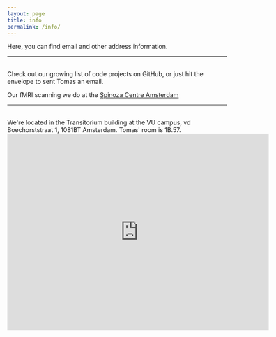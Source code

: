 ```yaml
---
layout: page
title: info
permalink: /info/
---
```


Here, you can find email and other address information. 

<hr/>
<br/>
Check out our growing list of code projects on GitHub, or just hit the envelope to sent Tomas an email.
<span class="contacticon center">
	<a href="mailto:tknapen@gmail.com"><i class="fa fa-envelope-square"></i></a>
	<a href="https://github.com/tknapen" target="_blank"><i class="fa fa-github-square"></i></a>
	<!-- <a href="https://twitter.com/Tknapen" target="_blank"><i class="fa fa-twitter-square"></i></a> -->
</span>

Our fMRI scanning we do at the <a href="http://www.spinozacentre.nl" target="_blank">Spinoza Centre Amsterdam </a>

<hr />
<br />
We're located in the Transitorium building at the VU campus, vd Boechorststraat 1, 1081BT Amsterdam. Tomas' room is 1B.57.

<iframe src="https://www.google.com/maps/embed?pb=!1m18!1m12!1m3!1d9751.033700444188!2d4.859073362900956!3d52.33852847276829!2m3!1f0!2f0!3f0!3m2!1i1024!2i768!4f13.1!3m3!1m2!1s0x47c5e1e2a03de6c7%3A0x953c61fd17a0eff4!2sVan+der+Boechorststraat+1%2C+1081+BT+Amsterdam!5e0!3m2!1sen!2snl!4v1444335314032" width="600" height="450" frameborder="0" style="border:0" allowfullscreen></iframe>

